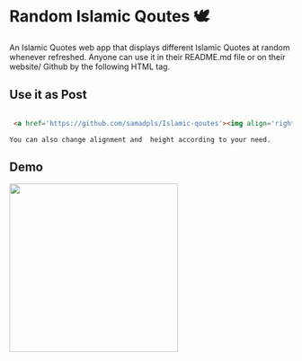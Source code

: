 

# Random Islamic Qoutes 🕊
An Islamic Quotes web app that displays different Islamic Quotes at random whenever refreshed.
Anyone can use it in their README.md file or on their website/ Github by the following HTML tag.<br>

## Use it as Post
```html

 <a href='https://github.com/samadpls/Islamic-qoutes'><img align='right' src='https://islamic-qoutes.cyclic.app/' height=300 alt='samadpls/islamic-qoutes'></a>

```
`You can also change alignment and  height according to your need.`
## Demo

<img src='https://islamic-qoutes.cyclic.app/' height=300><br>





